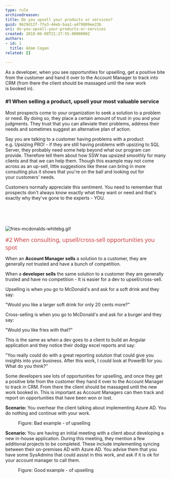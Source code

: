 ```yaml
---
type: rule
archivedreason: 
title: Do you upsell your products or services?
guid: 9629d12f-7fe3-44eb-baa1-a479809ee23b
uri: do-you-upsell-your-products-or-services
created: 2018-06-08T21:27:55.0000000Z
authors:
- id: 1
  title: Adam Cogan
related: []

---
```



<p>As a&#160;developer, when you&#160;see opportunities for upselling,&#160;get a positive bite from the customer and hand it over to the Account Manager to track into CRM&#160;(from there the client should be massaged until the new work is&#160;booked in).​<br></p><h3>#1 When selling a product, upsell your most valuable service</h3><p>Most prospects come to your organization to seek a solution to a problem or need. By doing so, they place a certain amount of trust in you and your judgments. They trust that you can alleviate their problems, address their needs and sometimes suggest an alternative plan of action.<br></p><p>Say you are talking to a customer having problems with a product e.g.&#160;Upsizing PRO!&#160;- if they are still having problems with upsizing to SQL Server, they probably need some help beyond what our program can provide.&#160;Therefore tell them about how SSW has upsized smoothly for many clients and that we can help them. Though this example may not come across as an up-sell, little suggestions like these&#160;can bring in&#160;more consulting&#160;plus&#160;it shows that you're on the ball and looking out for your&#160;customers'&#160;needs.&#160;</p><p>Customers normally appreciate this sentiment. You need to remember that prospects don't always know exactly what they want or need and that's exactly why they've gone to the experts - ​YOU.</p>
<br>
<br><excerpt class='endintro'></excerpt><br>
<dl class="image"><dt>​​​<img src="/PublishingImages/fries-mcdonalds-whitebg.gif" alt="fries-mcdonalds-whitebg.gif" />​</dt></dl>

​<span style="color&#58;#cc4141;font-family&#58;&quot;segoe ui&quot;, &quot;trebuchet ms&quot;, tahoma, arial, verdana, sans-serif;font-size&#58;18px;">#2 When consulting, upsell/cross-sell opportunities you spot</span><p class="ssw15-rteElement-P">When an <b>Account Manager sells</b> a solution to a customer, they are generally not trusted and have a bunch of competition.</p><p>When a <b>developer sells</b> the same solution to a customer they are generally trusted and have no competition -&#160;It is&#160;easier for a dev to upsell/cross-sell.<br></p><p>Upselling is when you go to McDonald's and ask for a soft drink and they say&#58;</p><p class="ssw15-rteElement-Reference">&quot;Would you like a larger soft drink&#160;for only&#160;20 cents more?&quot;&#160; ​<br></p><p>Cross-selling is when you go to McDonald's and ask for a burger and they say&#58;<br></p><p class="ssw15-rteElement-Reference"> &quot;Would you like fries with that?&quot;&#160;​​<br></p><p>This is the same as when a dev goes to a client to build an Angular application and they notice their dodgy excel reports and say&#58;​<br></p><p class="ssw15-rteElement-Reference">&quot;You really could do with a great reporting solution that could give you insights into your business. After this work, I could look at PowerBI for you. What do you think?&quot;​<br></p><p>Some developers see lots of opportunities for upselling, and once they get a positive bite from the customer they hand it over to the Account Manager to track in CRM. From there the client should be massaged until the new work booked in.&#160;This is important as Account Managers can then track and report on opportunities that have been won or lost.<br></p><p class="ssw15-rteElement-GreyBox"><b>Scenario&#58;</b>​ You overhear the client talking about implementing Azure AD. You do nothing and continue&#160;with your work.</p><dd class="ssw15-rteElement-FigureBad">Figure&#58; Bad example - of upselling&#160;​<br></dd><p class="ssw15-rteElement-GreyBox"><b>Scenario&#58;</b> You are having an initial meeting with a client about developing a new in-house application.&#160;During this meeting, they mention&#160;a few additional projects&#160;to be&#160;completed​. These include implementing syncing between their on-premises AD with Azure AD. You advise them that you have some SysAdmins that could assist in this work, and ask if it is ok for your account manager to call them.</p><dd class="ssw15-rteElement-FigureGood">Figure&#58; Good example - of upselling​<br></dd>


